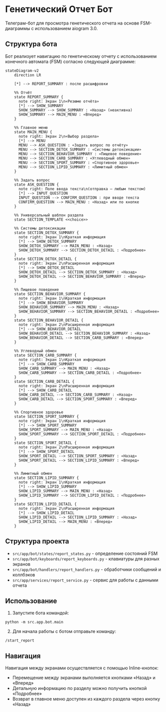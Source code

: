 # Генетический Отчет Бот

Телеграм-бот для просмотра генетического отчета на основе FSM-диаграммы с использованием aiogram 3.0.

## Структура бота

Бот реализует навигацию по генетическому отчету с использованием конечного автомата (FSM) согласно следующей диаграмме:

```mermaid
stateDiagram-v2
    direction LR

    [*] --> REPORT_SUMMARY : после расшифровки

    %% Отчёт
    state REPORT_SUMMARY {
      note right: Экран 1\n«Резюме отчёта»
      [*] --> SHOW_SUMMARY
      SHOW_SUMMARY --> SHOW_SUMMARY : «Назад» (неактивна)
      SHOW_SUMMARY --> MAIN_MENU : «Вперед»
    }

    %% Главное меню
    state MAIN_MENU {
      note right: Экран 2\n«Выбор раздела»
      [*] --> MENU
      MENU --> ASK_QUESTION : «Задать вопрос по отчёту»
      MENU --> SECTION_DETOX_SUMMARY : «Системы детоксикации»
      MENU --> SECTION_BEHAVIOR_SUMMARY : «Пищевое поведение»
      MENU --> SECTION_CARB_SUMMARY : «Углеводный обмен»
      MENU --> SECTION_SPORT_SUMMARY : «Спортивное здоровье»
      MENU --> SECTION_LIPID_SUMMARY : «Лимитный обмен»
    }

    %% Задать вопрос
    state ASK_QUESTION {
      note right: Поле ввода текста\n(отправка — любым текстом)
      [*] --> INPUT_QUESTION
      INPUT_QUESTION --> CONFIRM_QUESTION : при вводе текста
      CONFIRM_QUESTION --> MAIN_MENU : «Назад» или по кнопке
    }

    %% Универсальный шаблон раздела
    state SECTION_TEMPLATE <<choice>>

    %% Системы детоксикации
    state SECTION_DETOX_SUMMARY {
      note right: Экран 1\nКраткая информация
      [*] --> SHOW_DETOX_SUMMARY
      SHOW_DETOX_SUMMARY --> MAIN_MENU : «Назад»
      SHOW_DETOX_SUMMARY --> SECTION_DETOX_DETAIL : «Подробнее»
    }
    state SECTION_DETOX_DETAIL {
      note right: Экран 2\nРасширенная информация
      [*] --> SHOW_DETOX_DETAIL
      SHOW_DETOX_DETAIL --> SECTION_DETOX_SUMMARY : «Назад»
      SHOW_DETOX_DETAIL --> SECTION_BEHAVIOR_SUMMARY : «Вперед»
    }

    %% Пищевое поведение
    state SECTION_BEHAVIOR_SUMMARY {
      note right: Экран 1\nКраткая информация
      [*] --> SHOW_BEHAVIOR_SUMMARY
      SHOW_BEHAVIOR_SUMMARY --> MAIN_MENU : «Назад»
      SHOW_BEHAVIOR_SUMMARY --> SECTION_BEHAVIOR_DETAIL : «Подробнее»
    }
    state SECTION_BEHAVIOR_DETAIL {
      note right: Экран 2\nРасширенная информация
      [*] --> SHOW_BEHAVIOR_DETAIL
      SHOW_BEHAVIOR_DETAIL --> SECTION_BEHAVIOR_SUMMARY : «Назад»
      SHOW_BEHAVIOR_DETAIL --> SECTION_CARB_SUMMARY : «Вперед»
    }

    %% Углеводный обмен
    state SECTION_CARB_SUMMARY {
      note right: Экран 1\nКраткая информация
      [*] --> SHOW_CARB_SUMMARY
      SHOW_CARB_SUMMARY --> MAIN_MENU : «Назад»
      SHOW_CARB_SUMMARY --> SECTION_CARB_DETAIL : «Подробнее»
    }
    state SECTION_CARB_DETAIL {
      note right: Экран 2\nРасширенная информация
      [*] --> SHOW_CARB_DETAIL
      SHOW_CARB_DETAIL --> SECTION_CARB_SUMMARY : «Назад»
      SHOW_CARB_DETAIL --> SECTION_SPORT_SUMMARY : «Вперед»
    }

    %% Спортивное здоровье
    state SECTION_SPORT_SUMMARY {
      note right: Экран 1\nКраткая информация
      [*] --> SHOW_SPORT_SUMMARY
      SHOW_SPORT_SUMMARY --> MAIN_MENU : «Назад»
      SHOW_SPORT_SUMMARY --> SECTION_SPORT_DETAIL : «Подробнее»
    }
    state SECTION_SPORT_DETAIL {
      note right: Экран 2\nРасширенная информация
      [*] --> SHOW_SPORT_DETAIL
      SHOW_SPORT_DETAIL --> SECTION_SPORT_SUMMARY : «Назад»
      SHOW_SPORT_DETAIL --> SECTION_LIPID_SUMMARY : «Вперед»
    }

    %% Лимитный обмен
    state SECTION_LIPID_SUMMARY {
      note right: Экран 1\nКраткая информация
      [*] --> SHOW_LIPID_SUMMARY
      SHOW_LIPID_SUMMARY --> MAIN_MENU : «Назад»
      SHOW_LIPID_SUMMARY --> SECTION_LIPID_DETAIL : «Подробнее»
    }
    state SECTION_LIPID_DETAIL {
      note right: Экран 2\nРасширенная информация
      [*] --> SHOW_LIPID_DETAIL
      SHOW_LIPID_DETAIL --> SECTION_LIPID_SUMMARY : «Назад»
      SHOW_LIPID_DETAIL --> MAIN_MENU : «Вперед»  
    }
```

## Структура проекта

- `src/app/bot/states/report_states.py` - определение состояний FSM
- `src/app/bot/keyboards/report_keyboards.py` - клавиатуры для разных экранов
- `src/app/bot/handlers/report_handlers.py` - обработчики сообщений и коллбэков
- `src/app/services/report_service.py` - сервис для работы с данными отчета

## Использование

1. Запустите бота командой:
```
python -m src.app.bot.main
```

2. Для начала работы с ботом отправьте команду:
```
/start_report
```

## Навигация

Навигация между экранами осуществляется с помощью Inline-кнопок:
- Перемещение между экранами выполняется кнопками «Назад» и «Вперед»
- Детальную информацию по разделу можно получить кнопкой «Подробнее»
- Возврат в главное меню доступен из каждого раздела через кнопку «Назад»